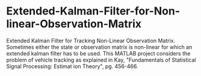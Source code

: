 # Extended-Kalman-Filter-for-Non-linear-Observation-Matrix
Extended Kalman Filter for Tracking Non-Linear Observation Matrix. Sometimes either the state or observation matrix is non-linear for which an extended kalman filter has to be used. 
This MATLAB project considers the problem of vehicle tracking as explained in Kay, "Fundamentals of Statistical Signal Processing:
Estimat ion Theory", pg. 456-466.
